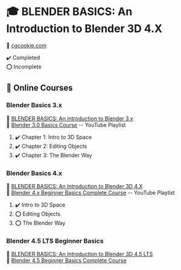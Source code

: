 # :mortar_board: BLENDER BASICS: An Introduction to Blender 3D 4.X

:link: [cgcookie.com](https://cgcookie.com/)  

:heavy_check_mark: Completed  
:o: Incomplete

## :beginner: Online Courses

### Blender Basics 3.x

:link: [BLENDER BASICS: An introduction to Blender 3.x](https://cgcookie.com/courses/blender-3-basics-intro-to-blender)  
:link: [Blender 3.0 Basics Course](https://www.youtube.com/playlist?list=PL3GeP3YLZn5ixsnIOIx9tB4v6s-rsw48X) -- YouTube Playlist

1. :heavy_check_mark: Chapter 1: Intro to 3D Space
2. :heavy_check_mark: Chapter 2: Editing Objects
3. :heavy_check_mark: Chapter 3: The Blender Way

### Blender Basics 4.x

:link: [BLENDER BASICS: An Introduction to Blender 3D 4.X](https://cgcookie.com/courses/blender-basics-an-introduction-to-blender-4-x)  
:link: [Blender 4.x Beginner Basics Complete Course](https://www.youtube.com/playlist?list=PL3GeP3YLZn5hhfaGRSmRia0OwPPMfJu0V) -- YouTube Playlist

1. :heavy_check_mark: Intro to 3D Space
2. :o: Editing Objects
3. :o: The Blender Way

### Blender 4.5 LTS Beginner Basics

:link: [BLENDER BASICS: An Introduction to Blender 3D 4.5 LTS](https://cgcookie.com/courses/blender-basics-an-introduction-to-blender-3d-4-5-lts)  
:link: [Blender 4.5 Beginner Basics Complete Course](https://www.youtube.com/playlist?list=PL3GeP3YLZn5gZhJhyIQPKoz9Yrs9oKU9R)
